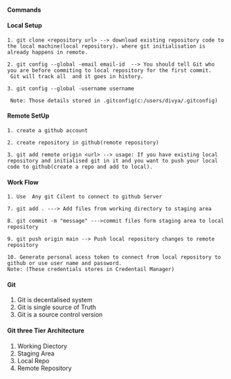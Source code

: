 #### Commands

#### Local Setup

    1. git clone <repository url> --> download existing repository code to the local machine(local repository). where git initialisation is already happens in remote.

    2. git config --global -email email-id  --> You should tell Git who you are before commiting to local repository for the first commit.
     Git will track all  and it goes in history.

    3. git config --global -username username

     Note: Those details stored in .gitconfig(c:/users/divya/.gitconfig)

#### Remote SetUp

    1. create a github account

    2. create repository in github(remote repository)

    3. git add remote origin <url> --> usage: If you have existing local repository and initialised git in it and you want to push your local code to github(create a repo and add to local).

#### Work Flow

    1. Use  Any git Cilent to connect to github Server

    7. git add . ---> Add files from working directory to staging area

    8. git commit -m "message" --->commit files form staging area to local repository

    9. git push origin main --> Push local repository changes to remote repository

    10. Generate personal acess token to connect from local repository to github or use user name and password.
    Note: (These credentials stores in Credentail Manager)

#### Git

1. Git is decentalised system
2. Git is single source of Truth
3. Git is a source control version

#### Git three Tier Architecture

1.  Working Diectory
2.  Staging Area
3.  Local Repo
4.  Remote Repository
